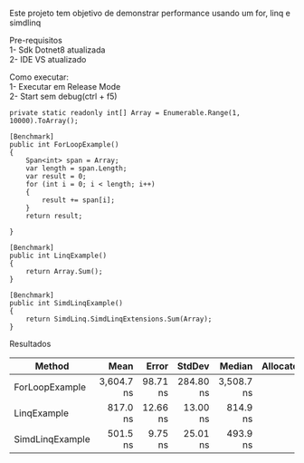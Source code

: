 Este projeto tem objetivo de demonstrar performance usando um for, linq e simdlinq

Pre-requisitos</br>
1- Sdk Dotnet8 atualizada</br>
2- IDE VS atualizado

Como executar:</br>
1- Executar em Release Mode</br>
2- Start sem debug(ctrl + f5)

```
private static readonly int[] Array = Enumerable.Range(1, 10000).ToArray();

[Benchmark]
public int ForLoopExample()
{
    Span<int> span = Array;
    var length = span.Length;
    var result = 0;
    for (int i = 0; i < length; i++)
    {
        result += span[i];
    }
    return result;

}

[Benchmark]
public int LinqExample()
{
    return Array.Sum();
}

[Benchmark]
public int SimdLinqExample()
{
    return SimdLinq.SimdLinqExtensions.Sum(Array);
}
```


Resultados

| Method          | Mean       | Error    | StdDev    | Median     | Allocated |
|---------------- |-----------:|---------:|----------:|-----------:|----------:|
| ForLoopExample  | 3,604.7 ns | 98.71 ns | 284.80 ns | 3,508.7 ns |         - |
| LinqExample     |   817.0 ns | 12.66 ns |  13.00 ns |   814.9 ns |         - |
| SimdLinqExample |   501.5 ns |  9.75 ns |  25.01 ns |   493.9 ns |         - |
